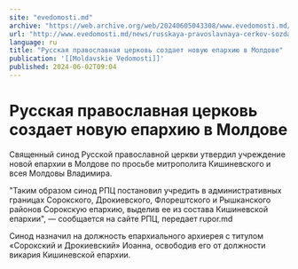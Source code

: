 ```yaml
---
site: "evedomosti.md"
archive: "https://web.archive.org/web/20240605043308/www.evedomosti.md/news/russkaya-pravoslavnaya-cerkov-sozdaet-novuyu-eparhiyu-v-mold"
url: "http://www.evedomosti.md/news/russkaya-pravoslavnaya-cerkov-sozdaet-novuyu-eparhiyu-v-mold"
language: ru
title: "Русская православная церковь создает новую епархию в Молдове"
publication: '[[Moldavskie Vedomosti]]'
published: 2024-06-02T09:04
---
```


# Русская православная церковь создает новую епархию в Молдове

Священный синод Русской православной церкви утвердил учреждение новой епархии в Молдове по просьбе митрополита Кишиневского и всея Молдовы Владимира.

"Таким образом синод РПЦ постановил учредить в административных границах Сорокского, Дрокиевского, Флорештского и Рышканского районов Сорокскую епархию, выделив ее из состава Кишиневской епархии", — сообщается на сайте РПЦ, передает rupor.md

Синод назначил на должность епархиального архиерея с титулом «Сорокский и Дрокиевский» Иоанна, освободив его от должности викария Кишиневской епархии.